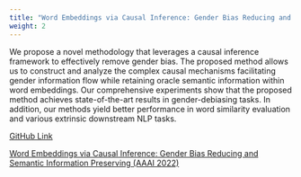 ```yaml
---
title: "Word Embeddings via Causal Inference: Gender Bias Reducing and Semantic Information Preserving (AAAI 2022)"
weight: 2
---
```


We propose a novel methodology that leverages a causal inference framework to effectively remove gender bias. The proposed method allows us to construct and analyze the complex causal mechanisms facilitating gender information flow while retaining oracle semantic information within word embeddings. Our comprehensive experiments show that the proposed method achieves state-of-the-art results in gender-debiasing tasks. In addition, our methods yield better performance in word similarity evaluation and various extrinsic downstream NLP tasks.

[GitHub Link](https://github.com/Lei-Ding07/Word_Debias_DeSIP)

[Word Embeddings via Causal Inference: Gender Bias Reducing and Semantic Information Preserving (AAAI 2022)](https://ojs.aaai.org/index.php/AAAI/article/view/21443)





